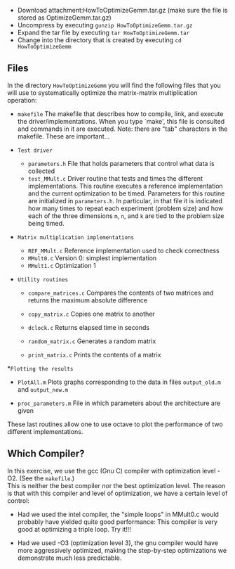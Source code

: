  * Download attachment:HowToOptimizeGemm.tar.gz  (make sure the file is stored as OptimizeGemm.tar.gz)
 * Uncompress by executing `gunzip HowToOptimizeGemm.tar.gz`
 * Expand the tar file by executing `tar HowToOptimizeGemm.tar`
 * Change into the directory that is created by executing `cd HowToOptimizeGemm`

## Files

In the directory `HowToOptimizeGemm` you will find the following files
that you will use to systematically optimize the matrix-matrix multiplication
operation:

* `makefile`
The makefile that describes how to compile, link, and execute the driver/implementations. When you type `make', this file is consulted and commands in it are executed.  Note: there are "tab" characters in the makefile. These are important...
* `Test driver`
  * `parameters.h`
File that holds parameters that control what data is collected
  * `test_MMult.c` Driver routine that tests and times the different implementations. This routine executes a reference implementation and the current optimization to be timed.  Parameters for this routine are initialized in `parameters.h`.  In particular, in that file it is indicated how many times to repeat each experiment (problem size) and how each of the three dimensions `m`, `n`, and `k` are tied to the problem size being timed.
* `Matrix multiplication implementations`
  * `REF_MMult.c` Reference implementation used to check correctness 
  * `MMult0.c` Version 0: simplest implementation
  * `MMult1.c` Optimization 1

* `Utility routines`

  * `compare_matrices.c` Compares the contents of two matrices and returns the maximum absolute difference

  * `copy_matrix.c` Copies one matrix to another

  * `dclock.c` Returns elapsed time in seconds

  * `random_matrix.c` Generates a random matrix

  * `print_matrix.c` Prints the contents of a matrix

*`Plotting the results`

  * `PlotAll.m` Plots graphs corresponding to the data in files `output_old.m` and `output_new.m`

  * `proc_parameters.m` File in which parameters about the architecture are given









These last routines allow one to use octave to plot the performance of two 
different implementations.

## Which Compiler?

In this exercise, we use the gcc (Gnu C) compiler with optimization level -O2.  (See the `makefile`.)  
This is neither the best compiler nor the best optimization level.  The reason is that with this compiler and
level of optimization, we have a certain level of control:

 * Had we used the intel compiler, the "simple loops" in MMult0.c would probably have yielded quite good performance:  This compiler is very good at optimizing a triple loop.  Try it!!!

 * Had we used -O3 (optimization level 3), the gnu compiler would have more aggressively optimized, making the step-by-step optimizations we demonstrate much less predictable.



